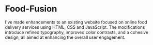 # Food-Fusion
I've made enhancements to an existing website focused on online food delivery services using HTML, CSS and JavaScript. The modifications introduce refined typography, improved color contrasts, and a cohesive design, all aimed at enhancing the overall user engagement. 
